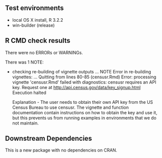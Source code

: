 ## Test environments
* local OS X install, R 3.2.2
* win-builder (release)

## R CMD check results
There were no ERRORs or WARNINGs.

There was 1 NOTE:

* checking re-building of vignette outputs ... NOTE
  Error in re-building vignettes:
    ...
  Quitting from lines 80-85 (censusr.Rmd) 
  Error: processing vignette 'censusr.Rmd' failed with diagnostics:
  censusr requires an API key. Request one at http://api.census.gov/data/key_signup.html
  Execution halted
  
  
  Explanation - The user needs to obtain their own API key from the US Census Bureau to use
  censusr. The vignette and function documentation contain instructions on how
  to obtain the key and use it, but this prevents us from running examples in
  environments that we do not maintain.
  
## Downstream Dependencies
This is a new package with no dependencies on CRAN.


